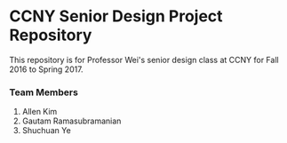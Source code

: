 # CCNY Senior Design Project Repository

This repository is for Professor Wei's senior design class at CCNY for Fall 2016 to Spring 2017.

### Team Members
  1. Allen Kim
  2. Gautam Ramasubramanian
  3. Shuchuan Ye

